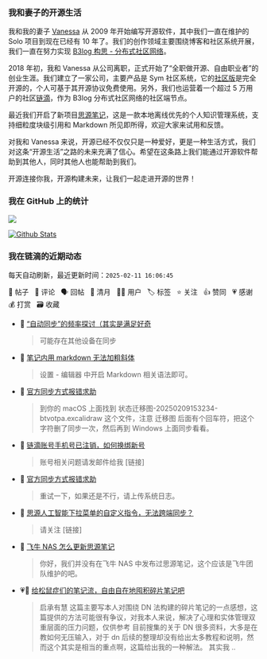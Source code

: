 ### 我和妻子的开源生活

我和我的妻子 [Vanessa](https://github.com/Vanessa219) 从 2009 年开始编写开源软件，其中我们一直在维护的 Solo 项目到现在已经有 10 年了。我们的创作领域主要围绕博客和社区系统开展，我们一直在努力实现 [B3log 构思 - 分布式社区网络](https://ld246.com/article/1546941897596)。

2018 年初，我和 Vanessa 从公司离职，正式开始了“全职做开源、自由职业者”的创业生涯。我们建立了一家公司，主要产品是 Sym 社区系统，它的[社区版](https://github.com/88250/symphony)是完全开源的，个人可基于其开源协议免费使用。另外，我们也运营着一个超过 5 万用户的社区[链滴](https://ld246.com)，作为 B3log 分布式社区网络的社区端节点。

最近我们开启了新项目[思源笔记](https://github.com/siyuan-note/siyuan)，这是一款本地离线优先的个人知识管理系统，支持细粒度块级引用和 Markdown 所见即所得，欢迎大家来试用和反馈。

对我和 Vanessa 来说，开源已经不仅仅只是一种爱好，更是一种生活方式，我们对这条“开源生活”之路的未来充满了信心。希望在这条路上我们能通过开源软件帮助到其他人，同时其他人也能帮助到我们。

开源连接你我，开源构建未来，让我们一起走进开源的世界！

### 我在 GitHub 上的统计

<a title="Hits" target="_blank" href="https://github.com/88250/88250"><img src="https://hits.b3log.org/88250/88250.svg"></a>

[![Github Stats](https://github-readme-stats.vercel.app/api?username=88250&theme=tokyonight&show_icons=true)](https://github.com/88250)

<!--events start -->

### 我在链滴的近期动态

每天自动刷新，最近更新时间：`2025-02-11 16:06:45`

📝 帖子 &nbsp; 💬 评论 &nbsp; 🗣 回帖 &nbsp; 🌙 清月 &nbsp; 👨‍💻 用户 &nbsp; 🏷️ 标签 &nbsp; ⭐️ 关注 &nbsp; 👍 赞同 &nbsp; 💗 感谢 &nbsp; 💰 打赏 &nbsp; 🗃 收藏

* 💬 [“自动同步”的频率探讨（其实是满足好奇](https://ld246.com/article/1739253116223/comment/1739255135502#comments)

  > 可能存在其他设备在同步
* 💬 [笔记内用 markdown 无法加粗斜体](https://ld246.com/article/1739198339302/comment/1739199714672#comments)

  > 设置 - 编辑器 中开启 Markdown 相关语法即可。
* 💬 [官方同步方式报错求助](https://ld246.com/article/1739152977761/comment/1739158070406#comments)

  > 到你的 macOS 上面找到 状态迁移图-20250209153234-btvotpa.excalidraw 这个文件，注意 迁移图 后面有个回车符，把这个字符删了同步一次，然后再到 Windows 上面同步看看。
* 💬 [链滴账号手机号已注销，如何换绑新号](https://ld246.com/article/1739148558302/comment/1739156937899#comments)

  > 账号相关问题请发邮件给我 [链接]
* 💬 [官方同步方式报错求助](https://ld246.com/article/1739152977761/comment/1739156892035#comments)

  > 重试一下，如果还是不行，请上传系统日志。
* 💬 [思源人工智能下拉菜单的自定义指令，无法跨端同步？](https://ld246.com/article/1739155761960/comment/1739156578111#comments)

  > 请关注 [链接]
* 💬 [飞牛 NAS 怎么更新思源笔记](https://ld246.com/article/1739065036949/comment/1739070419166#comments)

  > 你好，我们并没有在飞牛 NAS 中发布过思源笔记，这个应该是飞牛团队维护的吧。
* 💗📝 [给松鼠症们的笔记流，自由自在地囤积碎片笔记吧](https://ld246.com/article/1739027558862)

  > 启承有慧 这篇主要写本人对围绕 DN 法构建的碎片笔记的一点感想，这篇提供的方法可能很有争议，对我本人来说，解决了心理和实体管理双重层面的压力问题，仅供参考 目前搜集的关于 DN 很多资料，大多是在教如何无压输入，对于 dn 后续的整理却没有给出太多教程和说明，然而这个其实是相当的重点啊，这篇给出我的一种解法。 其实我 ..


<!--events end -->
